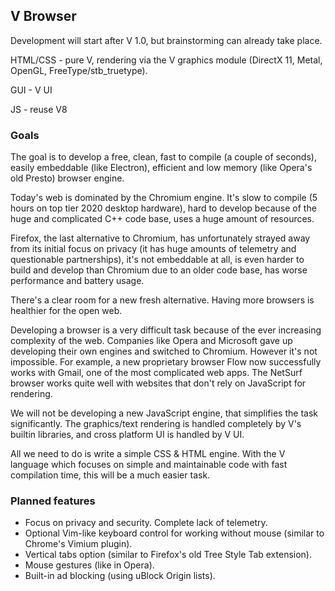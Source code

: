 ## V Browser

Development will start after V 1.0, but brainstorming can already take place.

HTML/CSS - pure V, rendering via the V graphics module (DirectX 11, Metal, OpenGL, FreeType/stb_truetype).

GUI - V UI

JS - reuse V8

### Goals

The goal is to develop a free, clean, fast to compile (a couple of seconds), easily embeddable (like Electron), efficient and low memory (like Opera's old Presto) browser engine.

Today's web is dominated by the Chromium engine. It's slow to compile (5 hours on top tier 2020 desktop hardware), hard to develop because of the huge and complicated C++ code base, uses a huge amount of resources.

Firefox, the last alternative to Chromium, has unfortunately strayed away from its initial focus on privacy (it has huge amounts of telemetry and questionable partnerships), it's not embeddable at all, is even harder to build and develop than Chromium due to an older code base, has worse performance and battery usage.

There's a clear room for a new fresh alternative. Having more browsers is healthier for the open web.

Developing a browser is a very difficult task because of the ever increasing complexity of the web. Companies like Opera and Microsoft gave up developing their own engines and switched to Chromium. However it's not impossible. For example, a new proprietary browser Flow now successfully works with Gmail, one of the most complicated web apps. The NetSurf browser works quite well with websites that don't rely on JavaScript for rendering.

We will not be developing a new JavaScript engine, that simplifies the task significantly. The graphics/text rendering is handled completely by V's builtin libraries, and cross platform UI is handled by V UI.

All we need to do is write a simple CSS & HTML engine. With the V language which focuses on simple and maintainable code with fast compilation time, this will be a much easier task.  


### Planned features

- Focus on privacy and security. Complete lack of telemetry.
- Optional Vim-like keyboard control for working without mouse (similar to Chrome's Vimium plugin).
- Vertical tabs option (similar to Firefox's old Tree Style Tab extension).
- Mouse gestures (like in Opera).
- Built-in ad blocking (using uBlock Origin lists).

